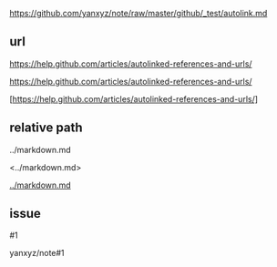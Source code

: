 https://github.com/yanxyz/note/raw/master/github/_test/autolink.md

## url

https://help.github.com/articles/autolinked-references-and-urls/

<https://help.github.com/articles/autolinked-references-and-urls/>

[https://help.github.com/articles/autolinked-references-and-urls/]

## relative path

../markdown.md

<../markdown.md>

[](../markdown.md)

[../markdown.md](../markdown.md)

## issue

#1

yanxyz/note#1
